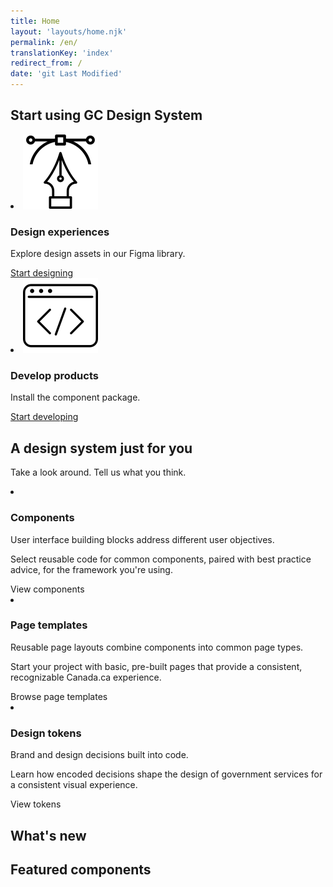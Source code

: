 ```yaml
---
title: Home
layout: 'layouts/home.njk'
permalink: /en/
translationKey: 'index'
redirect_from: /
date: 'git Last Modified'
---
```


<h2 class="my-450">Start using GC Design System</h2>

<article class="py-600 bg-primary text-light bg-full-width">
  <gcds-grid tag="ul" columns="1fr" columns-tablet="1fr 1fr">
    <li class="list-none md:mb-0 mb-600">
      <img class="mb-300" src="../../images/common/home/icon-design.svg" alt="" />
      <h3 class="mt-0">Design experiences</h3>
      <p>Explore design assets in our Figma library.</p>
      <a class="link-light" href="{{ links.getStartedDesignSection }}">
        Start designing
      </a>
    </li>
    <li class="list-none">
      <img class="mb-300" src="../../images/common/home/icon-develop.svg" alt="" />
      <h3 class="mt-0">Develop products</h3>
      <p>Install the component package.</p>
      <a class="link-light" href="{{ links.getStartedDevelopSection }}">Start developing</a>
    </li>
  </gcds-grid>
</article>

<article class="pb-600">
  <h2>A design system just for you</h2>
  <p class="mb-600">Take a look around. <gcds-link href="{{ links.contact }}">Tell us what you think</gcds-link>.</p>
  <gcds-grid tag="ul" columns="1fr" columns-tablet="1fr 1fr" columns-desktop="1fr 1fr 1fr">
    <li class="list-none">
      <img class="mb-150" src="../../images/common/home/icon-components.svg" alt="" />
      <h3 class="mt-0">Components</h3>
      <p>User interface building blocks address different user objectives.</p>
      <p>Select reusable code for common components, paired with best practice advice, for the framework you're using.</p>
      <gcds-link href="{{ links.components }}">View components</gcds-link>
    </li>
    <li class="list-none">
      <img class="mb-150" src="../../images/common/home/icon-template.svg" alt="" />
      <h3 class="mt-0">Page templates</h3>
      <p>Reusable page layouts combine components into common page types.</p>
      <p>Start your project with basic, pre-built pages that provide a consistent, recognizable Canada.ca experience.</p>
      <gcds-link href="{{ links.pageTemplates }}">Browse page templates</gcds-link>
    </li>
    <li class="list-none">
      <img class="mb-150" src="../../images/common/home/icon-tokens.svg" alt="" />
      <h3 class="mt-0">Design tokens</h3>
      <p>Brand and design decisions built into code.</p>
      <p>Learn how encoded decisions shape the design of government services for a consistent visual experience.</p>
      <gcds-link href="{{ links.styles }}">View tokens</gcds-link>
    </li>
  </gcds-grid>
</article>

<article class="py-600 bg-light bg-full-width">
  <h2 class="mt-0">What's new</h2>
  <gcds-grid tag="ul" columns="1fr" columns-tablet="1fr 1fr">
    <gcds-card
      href="{{ links.registerDemo }}"
      card-title="Attend a demo"
      card-title-tag="h3"
      description="Learn how GC Design System can work for you and your team and get your questions answered."
      role="listitem"
    ></gcds-card>
    <gcds-card
      href="{{ links.accessibility }}"
      card-title="Find out about accessibility"
      card-title-tag="h3"
      description="Review accessibility practices and checks within the design system."
      role="listitem"
    ></gcds-card>
    <gcds-card
      href="{{ links.getInvolved }}"
      card-title="Get involved"
      card-title-tag="h3"
      description="Check out what the team’s working on and how you can contribute."
      role="listitem"
    ></gcds-card>
    <gcds-card
      href="{{ links.releaseNotes }}"
      card-title="Catch up on releases"
      card-title-tag="h3"
      description="Read about the latest additions and features."
      role="listitem"
    ></gcds-card>
  </gcds-grid>
</article>

<article class="pb-600">
  <h2>Featured components</h2>
  <gcds-grid tag="ul" columns="1fr" columns-tablet="1fr 1fr" columns-desktop="1fr 1fr 1fr">
    <gcds-card
      href="{{ links.notice }}"
      card-title="Notice"
      card-title-tag="h3"
      img-src="/images/common/components/preview-notice.svg"
      img-alt="A blue vertical line truncated at the top by a blue circle, representing the guide line and icon, sits to the left of a stack of three thick grey lines. The top dark grey line represents the heading and the other two represent the lines of text."
      description="Notice is a messaging component to communicate updates, warnings, and confirmations related to the main task on the page or the service. It’s a short, prominent message that’s part of the page content."
      role="listitem"
    ></gcds-card>
    <gcds-card
      href="{{ links.card }}"
      card-title="Card"
      card-title-tag="h3"
      img-src="/images/common/components/preview-card.svg"
      img-alt="The card component shows a box containing a rectangular image in the top half. Immediately below is a blue rectangular bar running across three quarters of the box representing the card title. Two longer grey bars are stacked just below the blue bar, representing the card description and context area/metadata sections."
      description="A card is a navigation component that can be used instead of a button or link to highlight the most prominent action. It’s a box containing structured, actionable content on a single topic."
      role="listitem"
    ></gcds-card>
  </gcds-grid>
</article>
